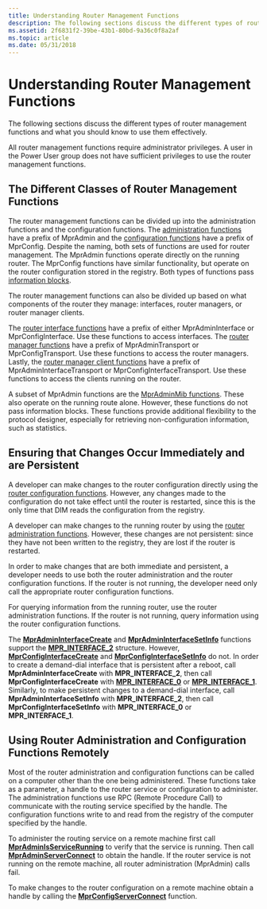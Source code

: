 ```yaml
---
title: Understanding Router Management Functions
description: The following sections discuss the different types of router management functions and what you should know to use them effectively.
ms.assetid: 2f6831f2-39be-43b1-80bd-9a36c0f8a2af
ms.topic: article
ms.date: 05/31/2018
---
```


# Understanding Router Management Functions

The following sections discuss the different types of router management functions and what you should know to use them effectively.

All router management functions require administrator privileges. A user in the Power User group does not have sufficient privileges to use the router management functions.

## The Different Classes of Router Management Functions

The router management functions can be divided up into the administration functions and the configuration functions. The [administration functions](router-administration-functions.md) have a prefix of MprAdmin and the [configuration functions](router-configuration-functions.md) have a prefix of MprConfig. Despite the naming, both sets of functions are used for router management. The MprAdmin functions operate directly on the running router. The MprConfig functions have similar functionality, but operate on the router configuration stored in the registry. Both types of functions pass [information blocks](router-information-functions.md).

The router management functions can also be divided up based on what components of the router they manage: interfaces, router managers, or router manager clients.

The [router interface functions](router-interface-functions.md) have a prefix of either MprAdminInterface or MprConfigInterface. Use these functions to access interfaces. The [router manager functions](router-manager-transport-functions.md) have a prefix of MprAdminTransport or MprConfigTransport. Use these functions to access the router managers. Lastly, the [router manager client functions](router-manager-client-interfacetransport-functions.md) have a prefix of MprAdminInterfaceTransport or MprConfigInterfaceTransport. Use these functions to access the clients running on the router.

A subset of MprAdmin functions are the [MprAdminMib functions](/windows/desktop/RRAS/about-router-management-with-mib). These also operate on the running route alone. However, these functions do not pass information blocks. These functions provide additional flexibility to the protocol designer, especially for retrieving non-configuration information, such as statistics.

## Ensuring that Changes Occur Immediately and are Persistent

A developer can make changes to the router configuration directly using the [router configuration functions](router-configuration-functions.md). However, any changes made to the configuration do not take effect until the router is restarted, since this is the only time that DIM reads the configuration from the registry.

A developer can make changes to the running router by using the [router administration functions](router-administration-functions.md). However, these changes are not persistent: since they have not been written to the registry, they are lost if the router is restarted.

In order to make changes that are both immediate and persistent, a developer needs to use both the router administration and the router configuration functions. If the router is not running, the developer need only call the appropriate router configuration functions.

For querying information from the running router, use the router administration functions. If the router is not running, query information using the router configuration functions.

The [**MprAdminInterfaceCreate**](/windows/desktop/api/Mprapi/nf-mprapi-mpradmininterfacecreate) and [**MprAdminInterfaceSetInfo**](/windows/desktop/api/Mprapi/nf-mprapi-mpradmininterfacesetinfo) functions support the [**MPR\_INTERFACE\_2**](/windows/desktop/api/Mprapi/ns-mprapi-mpr_interface_2) structure. However, [**MprConfigInterfaceCreate**](/windows/desktop/api/Mprapi/nf-mprapi-mprconfiginterfacecreate) and [**MprConfigInterfaceSetInfo**](/windows/desktop/api/Mprapi/nf-mprapi-mprconfiginterfacesetinfo) do not. In order to create a demand-dial interface that is persistent after a reboot, call **MprAdminInterfaceCreate** with **MPR\_INTERFACE\_2**, then call **MprConfigInterfaceCreate** with [**MPR\_INTERFACE\_0**](/windows/desktop/api/Mprapi/ns-mprapi-mpr_interface_0) or [**MPR\_INTERFACE\_1**](/windows/desktop/api/Mprapi/ns-mprapi-mpr_interface_1). Similarly, to make persistent changes to a demand-dial interface, call **MprAdminInterfaceSetInfo** with **MPR\_INTERFACE\_2**, then call **MprConfigInterfaceSetInfo** with **MPR\_INTERFACE\_0** or **MPR\_INTERFACE\_1**.

## Using Router Administration and Configuration Functions Remotely

Most of the router administration and configuration functions can be called on a computer other than the one being administered. These functions take as a parameter, a handle to the router service or configuration to administer. The administration functions use RPC (Remote Procedure Call) to communicate with the routing service specified by the handle. The configuration functions write to and read from the registry of the computer specified by the handle.

To administer the routing service on a remote machine first call [**MprAdminIsServiceRunning**](/windows/desktop/api/Mprapi/nf-mprapi-mpradminisservicerunning) to verify that the service is running. Then call [**MprAdminServerConnect**](/windows/desktop/api/Mprapi/nf-mprapi-mpradminserverconnect) to obtain the handle. If the router service is not running on the remote machine, all router administration (MprAdmin) calls fail.

To make changes to the router configuration on a remote machine obtain a handle by calling the [**MprConfigServerConnect**](/windows/desktop/api/Mprapi/nf-mprapi-mprconfigserverconnect) function.

 

 